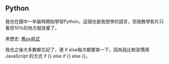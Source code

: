 ## Python
我也在國中一年級時開始學習Python，這個也是我想學的語言，但我教學影片只看但10％的地方就放棄了。


黑歷史: [舊py程式](https://github.com/thehwtw/hwpythontest1)


我也之後大多數都忘記了，連 if else每次都要查一下，因為我比較習慣用 JavaScript 的方式 if {} else if {} else {}。
